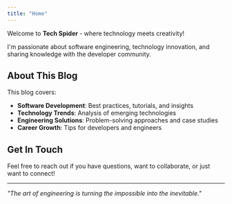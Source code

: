 ```yaml
---
title: "Home"
---
```


Welcome to **Tech Spider** - where technology meets creativity! 

I'm passionate about software engineering, technology innovation, and sharing knowledge with the developer community.

## About This Blog

This blog covers:
- **Software Development**: Best practices, tutorials, and insights
- **Technology Trends**: Analysis of emerging technologies
- **Engineering Solutions**: Problem-solving approaches and case studies
- **Career Growth**: Tips for developers and engineers

## Get In Touch

Feel free to reach out if you have questions, want to collaborate, or just want to connect!

---

*"The art of engineering is turning the impossible into the inevitable."*